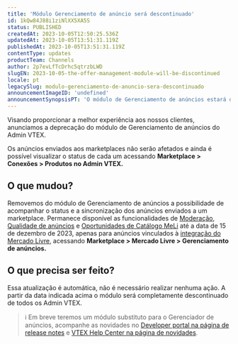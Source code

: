 ```yaml
---
title: 'Módulo Gerenciamento de anúncio será descontinuado'
id: 1kQw84J88i1ziNlXX5XA5S
status: PUBLISHED
createdAt: 2023-10-05T12:50:25.536Z
updatedAt: 2023-10-05T13:51:31.119Z
publishedAt: 2023-10-05T13:51:31.119Z
contentType: updates
productTeam: Channels
author: 2p7evLfTcDrhc5qtrzbLWD
slugEN: 2023-10-05-the-offer-management-module-will-be-discontinued
locale: pt
legacySlug: modulo-gerenciamento-de-anuncio-sera-descontinuado
announcementImageID: 'undefined'
announcementSynopsisPT: 'O módulo de Gerenciamento de anúncios estará disponível apenas para integração com o Mercado Livre.'
---
```


Visando proporcionar a melhor experiência aos nossos clientes, anunciamos a deprecação do módulo de Gerenciamento de anúncios do Admin VTEX.

Os anúncios enviados aos marketplaces não serão afetados e ainda é possível visualizar o status de cada um acessando **Marketplace > Conexões > Produtos no Admin VTEX.**

## O que mudou?

Removemos do módulo de Gerenciamento de anúncios a possibilidade de acompanhar o status e a sincronização dos anúncios enviados a um marketplace.
Permanece disponível as funcionalidades de [Moderação](/pt/tutorial/gerenciamento-de-anuncios-moderacao-e-qualidade-dos-anuncios-do-mercado--xSbPzA41jiWPAorlBCEA4?&utm_source=autocomplete#moderacao), [Qualidade de anúncios](/pt/tutorial/gerenciamento-de-anuncios-moderacao-e-qualidade-dos-anuncios-do-mercado--xSbPzA41jiWPAorlBCEA4?&utm_source=autocomplete#qualidade) e [Oportunidades de Catálogo MeLi](/pt/tutorial/anuncios-enviados-oportunidades-de-buybox--1hO9eI1th47EGxQoTzGewC) até a data de 15 de dezembro de 2023, apenas para anúncios vinculados à [integração do Mercado Livre](/pt/tracks/configurar-integracao-do-mercado-livre--2YfvI3Jxe0CGIKoWIGQEIq/51oWBHvVxSs8eAwLQhSbSd), acessando **Marketplace > Mercado Livre > Gerenciamento de anúncios.**

## O que precisa ser feito?

Essa atualização é automática, não é necessário realizar nenhuma ação. A partir da data indicada acima o módulo será completamente descontinuado de todos os Admin VTEX.

> ℹ️ Em breve teremos um módulo substituto para o Gerenciador de anúncios, acompanhe as novidades no [Developer portal na página de release notes](https://developers.vtex.com/updates/release-notes) e [VTEX Help Center na página de novidades](/pt/en/announcements).

